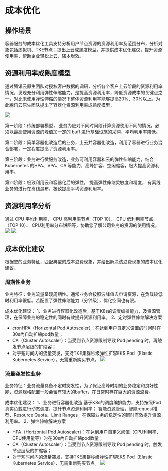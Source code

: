 # 成本优化
## 操作场景
容器服务的成本优化工具支持分析用户节点资源的资源利用率及范围分布，分析对象包括虚拟机、TKE节点；提出上云成熟度模型，并提供成本优化建议，提升资源使用率，帮助企业轻松上云，降本增效。

## 资源利用率成熟度模型
通过腾讯云原生团队对授权客户数据的调研，分析各个客户上云阶段的资源利用率情况，发现充分利用弹性伸缩能力，是提高资源利用率，降低资源成本的关键点之一，对比未使用弹性伸缩的情况下整体资源利用率能够提高20%、30%以上。为此腾讯云原生团队提出了容器化资源利用率成熟度模型，


![](https://main.qcloudimg.com/raw/eec315c150fdc1742886a6cb9c2221ac.jpg)

第一阶段：传统部署模型， 业务为应对不同时间段计算资源使用不同的情况，必须以最高使用资源的峰值加一定的 buff 进行基础设施的采购，平均利用率降低。

第二阶段：简单容器化改造后的业务，上云并容器化改造，利用了容器进行业务混合部署，一定程度提高了资源利用率。

第三阶段：业务进行微服务改造，业务可利用容器和云的弹性伸缩能力，结合 Kubernetes 的HPA、VPA、CA 等能力，高峰扩容、空闲缩容，极大提高资源利用率。

第四阶段：极致利用云和容器化后的弹性， 提高弹性伸缩灵敏度和精度， 有离线业务的进行在离线混布，极致提高平均资源利用率。


## 资源利用率分析
通过 CPU 平均利用率、 CPU 高利用率节点（TOP 10）、 CPU 低利用率节点（TOP 10）、 CPU利用率分布饼图等，协助您了解公司业务的资源的使用情况。
![](https://main.qcloudimg.com/raw/a5f70d33bf47a7de34365b438330faf5.png)
![](https://main.qcloudimg.com/raw/7061d53c7a482c8304cf1eb95ff50712.png)

## 成本优化建议
根据您的业务特征，匹配典型的成本浪费现象，并给出解决该浪费现象的成本优化建议。

### 周期性业务
业务特征：业务流量呈现周期性。通常业务会按照波峰值去申请资源，在负载较低时利用率很低。若配置了弹性伸缩能力（分钟级），优化空间也有限。

成本优化建议：
1、业务进行容器化改造后，基于K8s的调度编排能力、及资源管理，在保障业务的稳定性的同时有效提升资源利用率。
2、定时弹性伸缩解决方案
- cronHPA（Horizontal Pod Autoscaler）：在达到用户自定义设置的时间时在30s內自动扩缩pod数量；
- CA（Cluster Autoscaler）：当受到节点资源限制导致 Pod pending 时，再触发节点层级的扩缩容；
- 对于短时间内的流量突发，支持TKE集群秒级弹性扩容EKS Pod（Elastic Kubernetes Service），无需重新购买节点。
![](https://main.qcloudimg.com/raw/45f444ccc83f3f4432ad0dabb9c21c0f.png)

### 流量突发性业务

业务特征：业务流量具备不定时突发性，为了保证高峰时期的业务稳定和良好性能，资源规格配置一般会留有较大的buffer，在日常时存在巨大的资源浪费。

成本优化建议：
1、业务进行容器化改造
基于K8s的调度编排能力，支持按照Pod真实负载进行动态调度，提升节点资源利用率；
智能资源管理，智能request推荐、Resource Quota、Limit Ranges，在保障业务的稳定性的同时有效提升资源利用率。
2、弹性伸缩解决方案
- HPA（Horizontal Pod Autoscaler）：在达到用户自定义阈值（CPU利用率、CPU使用量等）时在30s內自动扩缩pod数量；
- CA（Cluster Autoscaler）：当受到节点资源限制导致 Pod pending 时，触发节点层级的扩缩容；
- 对于短时间内的流量突发，支持TKE集群秒级弹性扩容EKS Pod（Elastic Kubernetes Service），无需重新购买节点。
![](https://main.qcloudimg.com/raw/b2c60e9499e776d3b287335e3d1d7d71.png)
